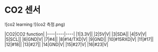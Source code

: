 # CO2 센서
![co2 learning !](co2 측정.png)

|CO2|CO2 function|
|----|----|----|
|1|3.3V||
|2|5V|V|
|3|SDA||
|4|5V|V|
|5|SCL||
|6|GND|V|
|7|#4||
|8|#14/TXD|V|
|9|GND||
|10|#15RXD|V|
|11|#17||
|12|#18||
|13|#27||
|14|GND|V|
|15|#27|V|
|16|#23|V|

